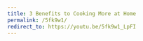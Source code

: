 ```yaml
---
title: 3 Benefits to Cooking More at Home
permalink: /5fk9w1/
redirect_to: https://youtu.be/5fk9w1_LpFI
---
```

